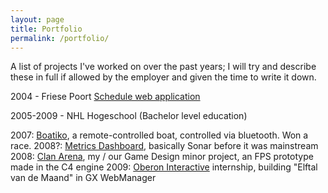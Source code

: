 ```yaml
---
layout: page
title: Portfolio
permalink: /portfolio/
---
```


A list of projects I've worked on over the past years; I will try and describe these in full if allowed by the employer and given the time to write it down.

2004 - Friese Poort
[Schedule web application]({{site.url}}/portfolio/schedule-webapp/)

2005-2009 - NHL Hogeschool (Bachelor level education)

2007: [Boatiko]({{site.url}}/portfolio/boatiko/), a remote-controlled boat, controlled via bluetooth. Won a race.
2008?: [Metrics Dashboard]({{site.url}}/portfolio/metrics-dashboard/), basically Sonar before it was mainstream
2008: [Clan Arena]({{site.url}}/portfolio/clan-arena/), my / our Game Design minor project, an FPS prototype made in the C4 engine
2009: [Oberon Interactive]({{site.url}}/portfolio/oberon/) internship, building "Elftal van de Maand" in GX WebManager
